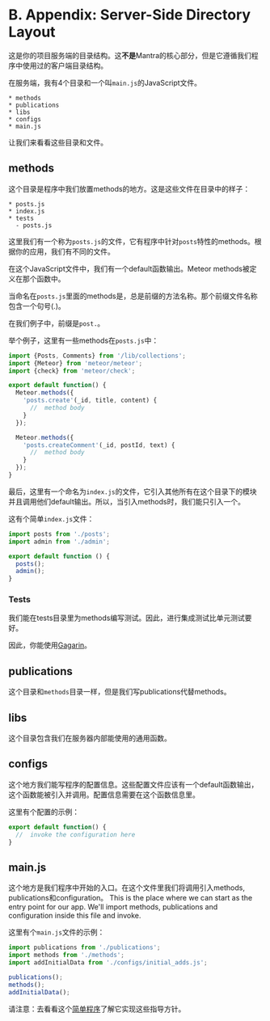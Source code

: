 # B. Appendix: Server-Side Directory Layout

这是你的项目服务端的目录结构。这**不是**Mantra的核心部分，但是它遵循我们程序中使用过的客户端目录结构。

在服务端，我有4个目录和一个叫`main.js`的JavaScript文件。

```
* methods
* publications
* libs
* configs
* main.js
```

让我们来看看这些目录和文件。

## methods

这个目录是程序中我们放置methods的地方。这是这些文件在目录中的样子：

```
* posts.js
* index.js
* tests
  - posts.js
```

这里我们有一个称为`posts.js`的文件，它有程序中针对`posts`特性的methods。根据你的应用，我们有不同的文件。

在这个JavaScript文件中，我们有一个default函数输出。Meteor methods被定义在那个函数中。

当命名在`posts.js`里面的methods是，总是前缀的方法名称。那个前缀文件名称包含一个句号(.)。

在我们例子中，前缀是`post.`。

举个例子，这里有一些methods在`posts.js`中：

```js
import {Posts, Comments} from '/lib/collections';
import {Meteor} from 'meteor/meteor';
import {check} from 'meteor/check';

export default function() {
  Meteor.methods({
    'posts.create'(_id, title, content) {
      //  method body
    }
  });

  Meteor.methods({
    'posts.createComment'(_id, postId, text) {
      //  method body
    }
  });
}
```

最后，这里有一个命名为`index.js`的文件，它引入其他所有在这个目录下的模块并且调用他们default输出。所以，当引入methods时，我们能只引入一个。

这有个简单`index.js`文件：

```js
import posts from './posts';
import admin from './admin';

export default function () {
  posts();
  admin();
}
```

### Tests

我们能在tests目录里为methods编写测试。因此，进行集成测试比单元测试要好。

因此，你能使用[Gagarin](https://github.com/anticoders/gagarin)。

## publications

这个目录和`methods`目录一样，但是我们写publications代替methods。

## libs

这个目录包含我们在服务器内部能使用的通用函数。

## configs

这个地方我们能写程序的配置信息。这些配置文件应该有一个default函数输出，这个函数能被引入并调用。配置信息需要在这个函数信息里。

这里有个配置的示例：

```js
export default function() {
  //  invoke the configuration here
}
```

## main.js

这个地方是我们程序中开始的入口。在这个文件里我们将调用引入methods, publications和configuration。
This is the place where we can start as the entry point for our app. We'll import methods, publications and configuration inside this file and invoke.

这里有个`main.js`文件的示例：

```js
import publications from './publications';
import methods from './methods';
import addInitialData from './configs/initial_adds.js';

publications();
methods();
addInitialData();
```

请注意：去看看这个[简单程序](https://github.com/mantrajs/mantra-sample-blog-app/tree/master/server)了解它实现这些指导方针。

